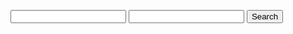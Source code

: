 <div id="Searchbar"></div>
<p id="search"></p>
<td><input type="i" id="o"></td>
<script>
function searchGoogle() {
  // Get the search query from the search bar
  var query = document.getElementById("search-bar").value;
  window.location.href = "https://www.google.com/search?q=" + query;
}
</script>
<input type="text" id="search-bar">
<button onclick="searchGoogle()">Search</button>
<script async src="https://cse.google.com/cse.js?cx=42f4def64b4404444">
</script>
<div class="gcse-search"></div>